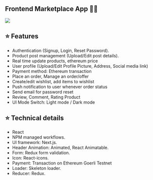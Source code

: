## Frontend Marketplace App 👨‍💻

[![](https://img.shields.io/badge/Gmail-anhquan291%40gmail.com-red)](mailto:lionshi@gmail.com)

## :star: Features

- Authentication (Signup, Login, Reset Password).
- Product post management (Upload/Edit post details).
- Real time update products, ethereum price
- User profile (Upload/Edit Profile Picture, Address, Social media link)
- Payment method: Ethereum transaction
- Place an order, Manage an order/offer
- Create/edit wishlist, add items to wishlist
- Push notification to user whenever order status
- Send email for password reset
- Review, Comment, Rating Product
- UI Mode Switch: Light mode / Dark mode

## :star: Technical details

- React
- NPM managed workflows.
- UI framework: Next.js.
- Header Animation: Animated, React Animatable.
- Form: Redux form validation.
- Icon: React-icons.
- Payment: Transaction on Ethereum Goerli Testnet
- Loader: Skeleton loader.
- Reducer: Redux.
